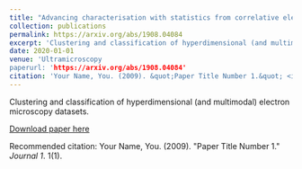 ```yaml
---
title: "Advancing characterisation with statistics from correlative electron diffraction and X-ray spectroscopy, in the scanning electron microscope"
collection: publications
permalink: https://arxiv.org/abs/1908.04084
excerpt: 'Clustering and classification of hyperdimensional (and multimodal) electron microscopy datasets.'
date: 2020-01-01
venue: 'Ultramicroscopy
paperurl: 'https://arxiv.org/abs/1908.04084'
citation: 'Your Name, You. (2009). &quot;Paper Title Number 1.&quot; <i>Journal 1</i>. 1(1).'
---
```


Clustering and classification of hyperdimensional (and multimodal) electron microscopy datasets.

[Download paper here](https://arxiv.org/abs/1908.04084)

Recommended citation: Your Name, You. (2009). "Paper Title Number 1." <i>Journal 1</i>. 1(1).